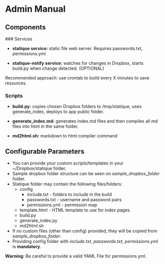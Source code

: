# Admin Manual

## Components

### Services

* **statique service:** static file web server. Requires passwords.txt, permissions.yml

* **statique-notify service:** watches for changes in Dropbox, starts build.py when change detected. (OPTIONAL)

Recommended approach: use crontab to build every X minutes to save resources.

### Scripts

* **build.py:** copies chosen Dropbox folders to /tmp/statique, uses generate_index, deploys to app public folder.

* **generate_index.md:**  generates index.md files and then compiles all md files into html in the same folder.

* **md2html.sh:** markdown to html compiler command


## Configurable Parameters

* You can provide your custom scripts/templates in your ~/Dropbox/statique folder.
* Sample dropbox folder structure can be seen on *sample_dropbox_folder* folder.
* Statique folder may contain the following files/folders:
  * config
    * include.txt - folders to include in the build
    * passwords.txt - username and password pairs
    * permissions.yml - permission map
  * template.html - HTML template to use for index pages.
  * build.py
  * generate_index.py
  * md2html.sh
* If no custom files (other than config) provided, they will be copied from *sample_dropbox_folder*.
* Providing config folder with *include.txt, passwords.txt, permissions.yml* is **mandatory**.

**Warning:** Be careful to provide a valid YAML File for permissions.yml.
